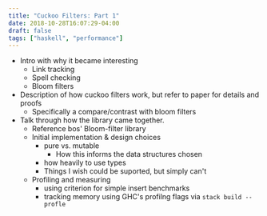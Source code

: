 ```yaml
---
title: "Cuckoo Filters: Part 1"
date: 2018-10-28T16:07:29-04:00
draft: false
tags: ["haskell", "performance"]
---
```


- Intro with why it became interesting
    - Link tracking
    - Spell checking
    - Bloom filters
- Description of how cuckoo filters work, but refer to paper for details and proofs
    - Specifically a compare/contrast with bloom filters
- Talk through how the library came together.
    - Reference bos' Bloom-filter library
    - Initial implementation & design choices
        - pure vs. mutable
            - How this informs the data structures chosen
        - how heavily to use types
        - Things I wish could be suported, but simply can't
    - Profiling and measuring
        - using criterion for simple insert benchmarks
        - tracking memory using GHC's profilng flags via `stack build --profle`


